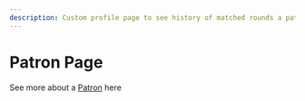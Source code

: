 ```yaml
---
description: Custom profile page to see history of matched rounds a patron has donated to
---
```


# Patron Page

See more about a [Patron](../../../user-guides/patrons.md) here

